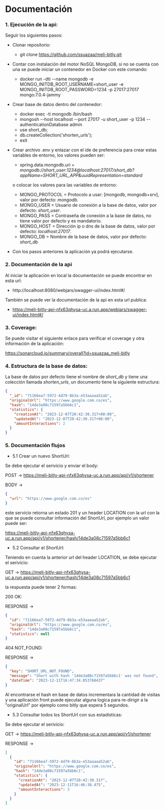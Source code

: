 # Documentación

### 1. Ejecución de la api:

Seguir los siguientes pasos:

* Clonar repositorio:
  * git clone https://github.com/ssuazaa/meli-bitly.git
* Contar con instalación del motor NoSQL MongoDB, si no se cuenta con una se puede iniciar un contenedor en Docker con este comando:
  * docker run -dti --name mongodb -e MONGO_INITDB_ROOT_USERNAME=short_user -e MONGO_INITDB_ROOT_PASSWORD=1234 -p 27017:27017 mongo:7.0.4-jammy
* Crear base de datos dentro del contenedor:
  * docker exec -ti mongodb /bin/bash
  * mongosh --host localhost --port 27017 -u short_user -p 1234 --authenticationDatabase admin
  * use short_db;
  * db.createCollection('shorten_urls');
  * exit
* Crear archivo .env y enlazar con el ide de preferencia para crear estas variables de entorno, los valores pueden ser:
  * spring.data.mongodb.uri = *mongodb://short_user:1234@localhost:27017/short_db?appName=SHORT_URL_APP&uuidRepresentation=standard* 

  o colocar los valores para las variables de entorno:
  * MONGO_PROTOCOL = Protocolo a usar: [mongodb, mongodb+srv], valor por defecto: *mongodb*.
  * MONGO_USER = Usuario de conexión a la base de datos, valor por defecto: *short_user*.
  * MONGO_PASS = Contraseña de conexión a la base de datos, no tiene valor por defecto y es mandatorio. 
  * MONGO_HOST = Dirección ip o dns de la base de datos, valor por defecto: *localhost:27017*.
  * MONGO_DB = Nombre de la base de datos, valor por defecto: *short_db*
* Con los pasos anteriores la aplicación ya podrá ejecutarse.

### 2. Documentación de la api

Al iniciar la aplicación en local la documentación se puede encontrar en esta url:
* http://localhost:8080/webjars/swagger-ui/index.html#/

También se puede ver la documentación de la api en esta url publica:
* https://meli-bitly-api-nfx63qhysa-uc.a.run.app/webjars/swagger-ui/index.html#/

### 3. Coverage:

Se puede visitar el siguiente enlace para verificar el coverage y otra información de la aplicación:

https://sonarcloud.io/summary/overall?id=ssuazaa_meli-bitly

### 4. Estructura de la base de datos:

La base de datos por defecto tiene el nombre de *short_db* y tiene una colección llamada *shorten_urls*, un documento tiene la siguiente estructura:

```json
{
  "_id": "71166ea7-5972-4d79-8b3a-e53aaaaa52ab",
  "originalUrl": "https://www.google.com.co/es",
  "hash": "14de3a08c71597a5bb6c1",
  "statistics": {
    "creationAt": "2023-12-07T20:42:30.317+00:00",
    "updatedAt": "2023-12-07T20:42:30.317+00:00",
    "amountInteractions": 2
  }
}
```

### 5. Documentación flujos

* 5.1 Crear un nuevo ShortUrl:

Se debe ejecutar el serivicio y enviar el body:

POST -> https://meli-bitly-api-nfx63qhysa-uc.a.run.app/api/v1/shortener

BODY ->
```json
{
  "url": "https://www.google.com.co/es"
}
```

este servicio retorna un estado 201 y un header LOCATION con la url con la que se puede consultar información del ShortUrl, por ejemplo un valor puede ser:

https://meli-bitly-api-nfx63qhysa-uc.a.run.app/api/v1/shortener/hash/14de3a08c71597a5bb6c1

* 5.2 Consultar el ShortUrl:

Teniendo en cuenta la anterior url del header LOCATION, se debe ejecutar el serivicio:

GET -> https://meli-bitly-api-nfx63qhysa-uc.a.run.app/api/v1/shortener/hash/14de3a08c71597a5bb6c1

la respuesta puede tener 2 formas:

200 OK:

RESPONSE ->
```json
{
  "id": "71166ea7-5972-4d79-8b3a-e53aaaaa52ab",
  "originalUrl": "https://www.google.com.co/es",
  "hash": "14de3a08c71597a5bb6c1",
  "statistics": null
}
```

404 NOT_FOUND:

RESPONSE ->
```json
{
  "key": "SHORT_URL_NOT_FOUND",
  "message": "Short with hash '14de3a08c71597a5bb6c1' was not found",
  "dateTime": "2023-12-11T16:47:34.053768437"
}
```

Al encontrarse el hash en base de datos incrementara la cantidad de visitas y una aplicación front puede ejecutar alguna logica para re-dirigir a la "originalUrl" por ejemplo como bitly que espera 5 segundos.

* 5.3 Consultar todos los ShortUrl con sus estadísticas:

Se debe ejecutar el serivicio:

GET -> https://meli-bitly-api-nfx63qhysa-uc.a.run.app/api/v1/shortener

RESPONSE ->
```json
[
  {
    "id": "71166ea7-5972-4d79-8b3a-e53aaaaa52ab",
    "originalUrl": "https://www.google.com.co/es",
    "hash": "14de3a08c71597a5bb6c1",
    "statistics": {
      "creationAt": "2023-12-07T20:42:30.317",
      "updatedAt": "2023-12-11T16:46:38.475", 
      "amountInteractions": 3
    }
  }
]
```